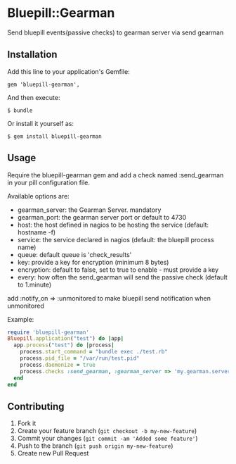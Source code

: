 # Bluepill::Gearman

Send bluepill events(passive checks) to gearman server via send gearman

## Installation

Add this line to your application's Gemfile:

    gem 'bluepill-gearman', 

And then execute:

    $ bundle

Or install it yourself as:

    $ gem install bluepill-gearman

## Usage

Require the bluepill-gearman gem and add a check named :send_gearman in your pill configuration file.

Available options are:
  * gearman_server: the Gearman Server. mandatory
  * gearman_port: the gearman server port or default to 4730
  * host: the host defined in nagios to be hosting the service (default: hostname -f)
  * service: the service declared in nagios (default: the bluepill process name)
  * queue: default queue is 'check_results'
  * key: provide a key for encryption (minimum 8 bytes)
  * encryption: default to false, set to true to enable - must provide a key
  * every: how often the send_gearman will send the passive check (default to 1.minute)

add :notify_on => :unmonitored to make bluepill send notification when unmonitored

Example:

```ruby
require 'bluepill-gearman'
Bluepill.application("test") do |app|
  app.process("test") do |process|
    process.start_command = "bundle exec ./test.rb"
    process.pid_file = "/var/run/test.pid"
    process.daemonize = true
    process.checks :send_gearman, :gearman_server => 'my.gearman.server', :host => 'host_in_nagios', :service => 'passive check service name', :notify_on => :unmonitored, :every => 1.minute
  end
end
```


## Contributing

1. Fork it
2. Create your feature branch (`git checkout -b my-new-feature`)
3. Commit your changes (`git commit -am 'Added some feature'`)
4. Push to the branch (`git push origin my-new-feature`)
5. Create new Pull Request
